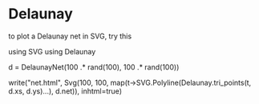 # Delaunay


to plot a Delaunay net in SVG, try this


using SVG
using Delaunay

d = DelaunayNet(100 .* rand(100), 100 .* rand(100))

write("net.html", Svg(100, 100, map(t->SVG.Polyline(Delaunay.tri_points(t, d.xs, d.ys)...), d.net)), inhtml=true)

